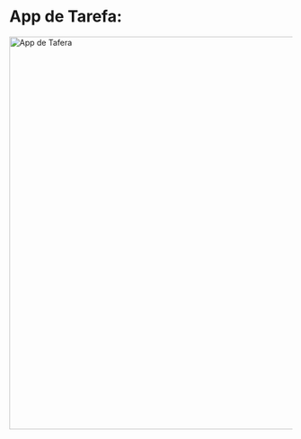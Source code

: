 # App de Tarefa:
  <img width="700px" alt="App de Tafera" src="https://github.com/user-attachments/assets/f17786d1-38e5-49e6-b4d3-2108ffb4ee42" />
